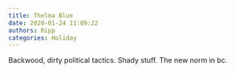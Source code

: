 ```yaml
---
title: Thelma Blue
date: 2020-01-24 11:09:22
authors: Ripp
categories: Holiday
---
```


 Backwood, dirty political tactics. Shady stuff. The new norm in bc.